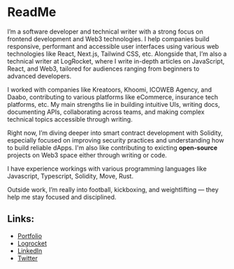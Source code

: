 # ReadMe

I’m a software developer and technical writer with a strong focus on frontend development and Web3 technologies. I help companies build responsive, performant and accessible user interfaces using various web technologies like React, Next.js, Tailwind CSS, etc. Alongside that, I’m also a technical writer at LogRocket, where I write in-depth articles on JavaScript, React, and Web3, tailored for audiences ranging from beginners to advanced developers.

I worked with companies like Kreatoors, Khoomi, ICOWEB Agency, and Daabo, contributing to various platforms like eCommerce, insurance tech platforms, etc. My main strengths lie in building intuitive UIs, writing docs, documenting APIs, collaborating across teams, and making complex technical topics accessible through writing.

Right now, I’m diving deeper into smart contract development with Solidity, especially focused on improving security practices and understanding how to build reliable dApps. I'm also like contributing to exicting **open-source** projects on Web3 space either through writing or code. 

I have experience workings with various programming languages like Javascript, Typescript, Solidity, Move, Rust.

Outside work, I’m really into football, kickboxing, and weightlifting — they help me stay focused and disciplined.

## Links:
- [Portfolio](https://judemiracle.netlify.app/)
- [Logrocket](https://blog.logrocket.com/author/judemiracle/)
- [LinkedIn](https://www.linkedin.com/in/miracle-jude-4b7a4b179)
- [Twitter](https://www.twitter.com/miraclejudeiv)
